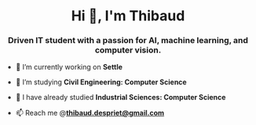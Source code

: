 <h1 align="center">Hi 👋, I'm Thibaud</h1>
<h3 align="center">Driven IT student with a passion for AI, machine learning, and computer vision.</h3>

- 🔭 I’m currently working on **Settle**

- 🌱 I’m studying **Civil Engineering: Computer Science**

- 📄 I have already studied **Industrial Sciences: Computer Science**

- 📫 Reach me @**thibaud.despriet@gmail.com**
